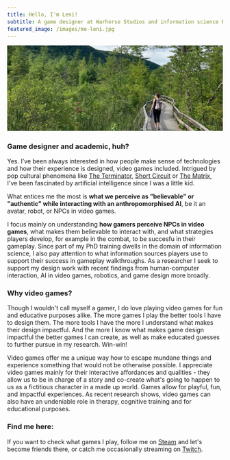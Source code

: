 ```yaml
---
title: Hello, I'm Leni!
subtitle: A game designer at Warhorse Studios and information science PhD candidate on hiatus. Studying NPCs in video games, how humans interact with them, and what it all can mean for authenticity in other domains of human lives.
featured_image: /images/me-leni.jpg
---
```


![](/images/me-leni2.jpg)

### Game designer and academic, huh?
Yes. I’ve been always interested in how people make sense of technologies and how their experience is designed, video games included. Intrigued by pop cultural phenomena like [The Terminator](https://www.imdb.com/title/tt0088247), [Short Circuit](https://www.imdb.com/title/tt0091949) or [The Matrix](https://www.imdb.com/title/tt0133093), I've been fascinated by artificial intelligence since I was a little kid. 

What entices me the most is **what we perceive as "believable" or "authentic" while interacting with an anthropomorphised AI**, be it an avatar, robot, or NPCs in video games.

I focus mainly on understanding **how gamers perceive NPCs in video games**, what makes them believable to interact with, and what strategies players develop, for example in the combat, to be succesfu in their gameplay. Since part of my PhD training dwells in the domain of information science, I also pay attention to what information sources players use to support their success in gameplay walkthroughs. As a researcher I seek to support my design work with recent findings from human-computer interaction, AI in video games, robotics, and game design more broadly.

### Why video games?
Though I wouldn't call myself a gamer, I do love playing video games for fun and educative purposes alike. The more games I play the better tools I have to design them. The more tools I have the more I understand what makes their design impactful. And the more I know what makes game design impactful the better games I can create, as well as make educated guesses to further pursue in my research. Win-win!

Video games offer me a unique way how to escape mundane things and experience something that would not be otherwise possible. I appreciate video games mainly for their interactive affordances and qualities - they allow us to be in charge of a story and co-create what's going to happen to us as a fictitious character in a made up world. Games allow for playful, fun, and impactful experiences. As recent research shows, video games can also have an undeniable role in therapy, cognitive training and for educational purposes.

### Find me here: 
If you want to check what games I play, follow me on [Steam](https://steamcommunity.com/profiles/76561198067795186/) and let's become friends there, or catch me occasionally streaming on [Twitch](https://www.twitch.tv/leeloocz).
